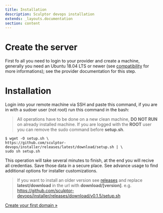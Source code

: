 ```yaml
---
title: Installation
description: Sculptor devops installation
extends: _layouts.documentation
section: content
---
```


# Create the server
First fo all you need to login to your provider and create a machine, generally you need an Ubuntu 18.04 LTS or newer (see [compatibility](/docs/platform/compatibility) for more informations); see the provider documentation for this step.

# Installation

Login into your remote machine via SSH and paste this command, if you are in with a sudoer user (not root) run this command in the bash:

> All operations have to be done on a new clean machine, **DO NOT RUN** on already installed machine.
> If you are logged with the **ROOT** user you can remove the sudo command before **setup.sh**.

``` shell
$ wget -O setup.sh \
https://github.com/sculptor-devops/installer/releases/latest/download/setup.sh | \
sudo sh setup.sh
```

This operation will take several minutes to finish, at the end you will recive all credentias.
Save those data in a secure place. See advance usage to find additional options for installer customizations.

> If you want to install an older version see [releases](https://github.com/sculptor-devops/installer/releases) and replace **latest/download** in the url with **download/[version]**.
> e.g. https://github.com/sculptor-devops/installer/releases/download/v0.1.5/setup.sh

<asciinema :src="$withBase('/cast/installation_ubuntu18.cast')" cols="80" rows="24" speed="8" />


[Create your first domain &raquo;](/docs/getting-started/create-domain)

